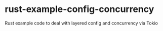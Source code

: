 # rust-example-config-concurrency
Rust example code to deal with layered config and concurrency via Tokio
